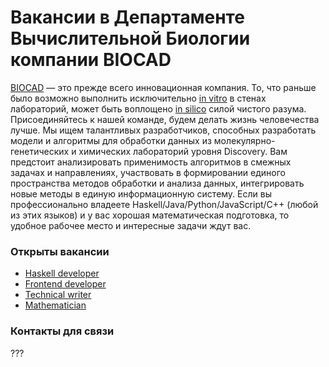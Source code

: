 # Вакансии в Департаменте Вычислительной Биологии компании BIOCAD

[BIOCAD](https://biocad.ru) — это прежде всего инновационная компания. То, что раньше было возможно выполнить исключительно [in vitro](https://ru.wikipedia.org/wiki/In_vitro) в стенах лабораторий, может быть воплощено [in silico](https://ru.wikipedia.org/wiki/In_silico) силой чистого разума. Присоединяйтесь к нашей команде, будем делать жизнь человечества лучше. Мы ищем талантливых разработчиков, способных разработать модели и алгоритмы для обработки данных из молекулярно-генетических и химических лабораторий уровня Discovery. Вам предстоит анализировать применимость алгоритмов в смежных задачах и направлениях, участвовать в формировании единого пространства методов обработки и анализа данных, интегрировать новые методы в единую информационную систему. Если вы профессионально владеете Haskell/Java/Python/JavaScript/C++ (любой из этих языков) и у вас хорошая математическая подготовка, то удобное рабочее место и интересные задачи ждут вас.

### Открыты вакансии
  - [Haskell developer](/positions/haskell.md)
  - [Frontend developer](/positions/front.md)
  - [Technical writer](/positions/writer.md)
  - [Mathematician](/positions/pkpd.md)

### Контакты для связи
???
